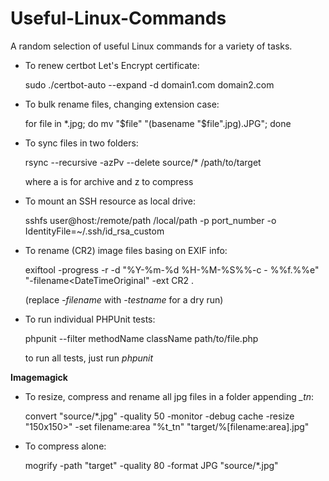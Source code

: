 # Useful-Linux-Commands
A random selection of useful Linux commands for a variety of tasks.

* To renew certbot Let's Encrypt certificate:

   sudo ./certbot-auto --expand -d domain1.com domain2.com

* To bulk rename files, changing extension case:

   for file in *.jpg; do 
    mv "$file" "(basename "$file".jpg).JPG"; done

* To sync files in two folders:

   rsync --recursive -azPv --delete source/* /path/to/target

   where a is for archive and z to compress

* To mount an SSH resource as local drive:

   sshfs user@host:/remote/path /local/path -p port_number -o IdentityFile=~/.ssh/id_rsa_custom

* To rename (CR2) image files basing on EXIF info:

   exiftool -progress -r -d "%Y-%m-%d %H-%M-%S%%-c - %%f.%%e" "-filename<DateTimeOriginal" -ext CR2 .

   (replace *-filename* with *-testname* for a dry run)

* To run individual PHPUnit tests:

   phpunit --filter methodName className path/to/file.php

   to run all tests, just run *phpunit*

**Imagemagick**
* To resize, compress and rename all jpg files in a folder appending *_tn*:

   convert "source/*.jpg" -quality 50 -monitor -debug cache -resize "150x150>" -set filename:area "%t_tn" "target/%[filename:area].jpg"

* To compress alone:

   mogrify -path "target" -quality 80 -format JPG "source/*.jpg"
